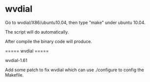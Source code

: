 wvdial
======
Go to wvdial/X86/ubuntu10.04, then type "make" under ubuntu 10.04. 

The script will do automatically.  

After compile the binary code will produce.  

===== wvdial =====

wvdial-1.61

Add some patch to fix wvdial which can use ./configure to config the Makefile.

